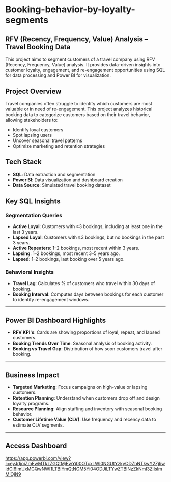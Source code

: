 # Booking-behavior-by-loyalty-segments

## RFV (Recency, Frequency, Value) Analysis – Travel Booking Data

This project aims to segment customers of a travel company using RFV (Recency, Frequency, Value) analysis. It provides data-driven insights into customer loyalty, engagement, and re-engagement opportunities using SQL for data processing and Power BI for visualization.

## Project Overview

Travel companies often struggle to identify which customers are most valuable or in need of re-engagement. This project analyzes historical booking data to categorize customers based on their travel behavior, allowing stakeholders to:

- Identify loyal customers
- Spot lapsing users
- Uncover seasonal travel patterns
- Optimize marketing and retention strategies

## Tech Stack

- **SQL**: Data extraction and segmentation
- **Power BI**: Data visualization and dashboard creation
- **Data Source**: Simulated travel booking dataset

## Key SQL Insights

### Segmentation Queries

- **Active Loyal**: Customers with ≥3 bookings, including at least one in the last 3 years.
- **Lapsed Loyal**: Customers with ≥3 bookings, but no bookings in the past 3 years.
- **Active Repeaters**: 1–2 bookings, most recent within 3 years.
- **Lapsing**: 1–2 bookings, most recent 3–5 years ago.
- **Lapsed**: 1–2 bookings, last booking over 5 years ago.

### Behavioral Insights

- **Travel Lag**: Calculates % of customers who travel within 30 days of booking.
- **Booking Interval**: Computes days between bookings for each customer to identify re-engagement windows.

---

## Power BI Dashboard Highlights

- **RFV KPI's**: Cards are showing proportions of loyal, repeat, and lapsed customers.
- **Booking Trends Over Time**: Seasonal analysis of booking activity.
- **Booking vs Travel Gap**: Distribution of how soon customers travel after booking.

---

## Business Impact

- **Targeted Marketing**: Focus campaigns on high-value or lapsing customers.
- **Retention Planning**: Understand when customers drop off and design loyalty programs.
- **Resource Planning**: Align staffing and inventory with seasonal booking behavior.
- **Customer Lifetime Value (CLV)**: Use frequency and recency data to estimate CLV segments.
  
---

## Access Dashboard

https://app.powerbi.com/view?r=eyJrIjoiZmEwMTkzZGQtMjEwYi00OTcxLWI0NGUtYzkyODZhNTkwY2ZjIiwidCI6ImUxMGQwNWI1LTBiYmQtNGM5Yi04ODJiLTYwZTBlNzZkNmI3ZiIsImMiOjN9

